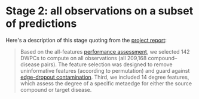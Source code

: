 # Stage 2: all observations on a subset of predictions

Here's a description of this stage quoting from the [project report](https://thinklab.com/doc/7/review#section-83):

> Based on the all-features [performance assessment](https://doi.org/10.15363/thinklab.d115), we selected 142 DWPCs to compute on all observations (all 209,168 compound–disease pairs). The feature selection was designed to remove uninformative features (according to permutation) and guard against [edge-dropout contamination](https://doi.org/10.15363/thinklab.d215). Third, we included 14 degree features, which assess the degree of a specific metaedge for either the source compound or target disease.
